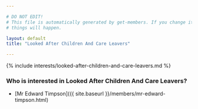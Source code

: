 ```yaml
---

# DO NOT EDIT!
# This file is automatically generated by get-members. If you change it, bad
# things will happen.

layout: default
title: "Looked After Children And Care Leavers"

---
```


{% include interests/looked-after-children-and-care-leavers.md %}

### Who is interested in Looked After Children And Care Leavers?


* [Mr Edward Timpson]({{ site.baseurl }}/members/mr-edward-timpson.html)
